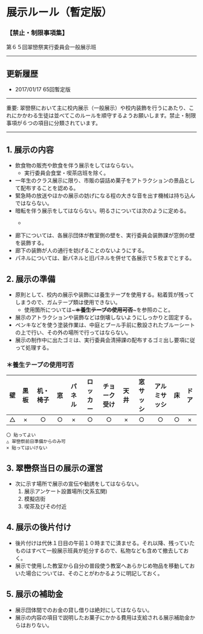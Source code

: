 # 展示ルール（暫定版） 

### 【禁止・制限事項集】 

第６５回翠巒祭実行委員会一般展示班 

----

## 更新履歴

- 2017/01/17 65回暫定版

----

重要: 翠巒祭において主に校内展示（一般展示）や校内装飾を行うにあたり、これにかかわる生徒は並べてこのルールを順守するようお願いします。禁止・制限事項が６つの項目に分類されています。 

----

## 1. 展示の内容

* 飲食物の販売や飲食を伴う展示をしてはならない。
  - 実行委員会食堂・喫茶店班を除く。
* 一年生のクラス展示に限り、市販の袋詰め菓子をアトラクションの景品として配布することを認める。
* 緊急時の放送やほかの展示の妨げになる程の大きな音を出す機械は持ち込んではならない。
* 暗転を伴う展示をしてはならない。明るさについては次のように定める。
  - ~~~展示中、蛍光灯を必ず点け、教室全体の明るさを確保すること。ただし、光の色を調節する程度は構わない。~~~
* 廊下については、各展示団体が教室側の壁を、実行委員会装飾課が窓側の壁を装飾する。
* 廊下の装飾が人の通行を妨げることのないようにする。
* パネルについては、新パネルと旧パネルを併せて各展示で５枚までとする。 

## 2. 展示の準備

* 原則として、校内の展示や装飾には養生テープを使用する。粘着質が残ってしまうので、ガムテープ類は使用できない。 
  - 使用箇所については~~~**＊養生テープの使用可否**~~~を参照のこと。
* 展示のアトラクションや装飾などは倒壊しないようにしっかりと固定する。
* ペンキなどを使う塗装作業は、中庭とプール手前に敷設されたブルーシートの上で行い、その外の場所で行ってはならない。
* 展示の制作中に出たゴミは、実行委員会清掃課の配布するゴミ出し要項に従って処理する。 

### ＊養生テープの使用可否

|壁|黒板|机・椅子|窓|パネル|ロッカー|チョーク受け|天井|窓サッシ|アルミサッシ|床|ドア|
|:-:|:-:|:-----:|:-:|:----:|:------:|:----------:|:--:|:------:|:---------:|:-:|:--:|
|△|×  |○      |○|×    |○      |○          |×  |○      |○          |○|×  |

~~~
〇 貼ってよい
△ 翠巒祭前日準備からのみ可
× 貼ってはいけない 
~~~

## 3. 翠巒祭当日の展示の運営

* 次に示す場所で展示の宣伝や勧誘をしてはならない。 
  1. 展示アンケート設置場所(文系玄関)
  2. 模擬店街
  3. 喫茶及びその付近

## 4. 展示の後片付け

* 後片付けは代休１日目の午前１０時までに済ませる。それ以降、残っていたものはすべて一般展示班員が処分するので、私物なども含めて撤去しておく。
* 展示で使用した教室から自分の普段使う教室へあらかじめ物品を移動しておいた場合については、そのことがわかるように明記しておく。 

## 5. 展示の補助金

* 展示団体間でのお金の貸し借りは絶対にしてはならない。
* 展示の内容の項目で説明したお菓子にかかる費用は支給される展示補助金からはおりない。 